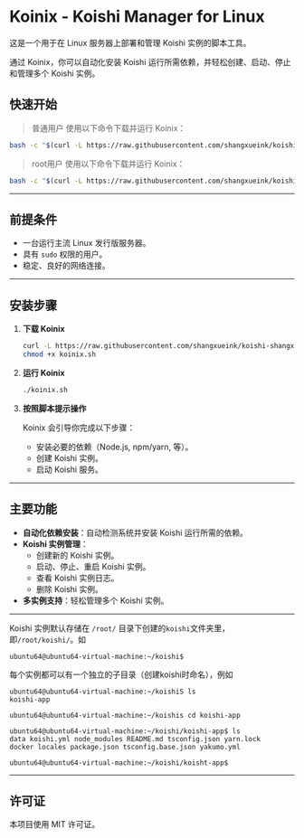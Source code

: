 # Koinix - Koishi Manager for Linux

这是一个用于在 Linux 服务器上部署和管理 Koishi 实例的脚本工具。

通过 Koinix，你可以自动化安装 Koishi 运行所需依赖，并轻松创建、启动、停止和管理多个 Koishi 实例。

## 快速开始

> 普通用户 使用以下命令下载并运行 Koinix：

```bash
bash -c "$(curl -L https://raw.githubusercontent.com/shangxueink/koishi-shangxue-apps/main/scripts/linux/koinixTUI.sh)"
```

> root用户 使用以下命令下载并运行 Koinix：

```bash
bash -c "$(curl -L https://raw.githubusercontent.com/shangxueink/koishi-shangxue-apps/main/scripts/linux/koinixTUI-root.sh)"
```


---

## 前提条件

-   一台运行主流 Linux 发行版服务器。
-   具有 `sudo` 权限的用户。
-   稳定、良好的网络连接。

---

## 安装步骤

1.  **下载 Koinix**

    ```bash
    curl -L https://raw.githubusercontent.com/shangxueink/koishi-shangxue-apps/main/scripts/linux/koinixTUI.sh -o koinix.sh
    chmod +x koinix.sh
    ```

2.  **运行 Koinix**

    ```bash
    ./koinix.sh
    ```

3.  **按照脚本提示操作**

    Koinix 会引导你完成以下步骤：

    -   安装必要的依赖（Node.js, npm/yarn, 等）。
    -   创建 Koishi 实例。
    -   启动 Koishi 服务。

---

## 主要功能

-   **自动化依赖安装**：自动检测系统并安装 Koishi 运行所需的依赖。
-   **Koishi 实例管理**：
    -   创建新的 Koishi 实例。
    -   启动、停止、重启 Koishi 实例。
    -   查看 Koishi 实例日志。
    -   删除 Koishi 实例。
-   **多实例支持**：轻松管理多个 Koishi 实例。

---

Koishi 实例默认存储在 `/root/` 目录下创建的`koishi`文件夹里，即`/root/koishi/`。如 
```
ubuntu64@ubuntu64-virtual-machine:~/koishi$
```

每个实例都可以有一个独立的子目录（创建koishi时命名），例如
```
ubuntu64@ubuntu64-virtual-machine:~/koishiS ls
koishi-app

ubuntu64@ubuntu64-virtual-machine:~/koishis cd koishi-app

ubuntu64@ubuntu64-virtual-machine:~/koishi/koishi-app$ ls
data koishi.yml node_modules README.md tsconfig.json yarn.lock
docker locales package.json tsconfig.base.json yakumo.yml

ubuntu64@ubuntu64-virtual-machine:~/koishi/koisht-app$
```

---

## 许可证

本项目使用 MIT 许可证。
